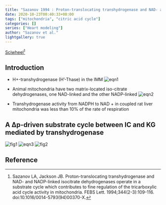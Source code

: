 ```yaml
---
title: "Sazanov 1994 : Proton-translocating transhydrogenase and NAD- and NADP-linked isocitrate dehydrogenases operate in a substrate cycle which contributes to fine regulation of the tricarboxylic acid cycle activity in mitochondria"
date: 2020-10-23T00:40:33+08:00
tags: ["mitochondria", "citric acid cycle"]
categories: []
series: ["Heart modeling"]
author: "Sazanov et al."
lightgallery: true
---
```


[Sciwheel](https://sciwheel.com/work/#/items/222757)[^Sazanov1994]

<!--more-->

## Introduction
* H+-transhydrogenase  (H’-Thase) in the IMM
![eqn1](https://user-images.githubusercontent.com/40054455/86718515-bd5d8f80-c055-11ea-9f0b-15bae8d8d983.png)

* Animal mitochondria have two matrix-located iso-citrate dehydrogenases, one NAD-linked and the other NADP-linked
![eqn2](https://user-images.githubusercontent.com/40054455/86718522-be8ebc80-c055-11ea-98e5-9f68dea80b77.png)

* Transhydrogenase  activity  from  NADPH  to  NAD  +  in  coupled  rat  liver  mitochondria  was  less  than  10%  of  the  rate  of  respiration

## A  Δp-driven  substrate  cycle  between  IC  and  KG  mediated  by  transhydrogenase
![fig1](https://user-images.githubusercontent.com/40054455/86718526-bfbfe980-c055-11ea-91ea-a718d83b55f0.png)
![eqn3](https://user-images.githubusercontent.com/40054455/86718524-be8ebc80-c055-11ea-9ddf-100371a3e5d1.png)
![fig2](https://user-images.githubusercontent.com/40054455/86718527-c0588000-c055-11ea-9454-c364db06add3.png)

## Reference
[^Sazanov1994]: Sazanov LA, Jackson JB. Proton-translocating transhydrogenase and NAD- and NADP-linked isocitrate dehydrogenases operate in a substrate cycle which contributes to fine regulation of the tricarboxylic acid cycle activity in mitochondria. FEBS Lett. 1994;344(2-3):109-116. doi:10.1016/0014-5793(94)00370-X.
